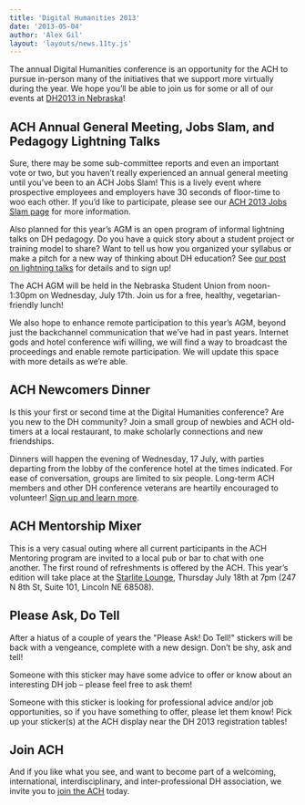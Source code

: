 ```yaml
---
title: 'Digital Humanities 2013'
date: '2013-05-04'
author: 'Alex Gil'
layout: 'layouts/news.11ty.js'
---
```

The annual Digital Humanities conference is an opportunity for the ACH to pursue in-person many of the initiatives that we support more virtually during the year. We hope you’ll be able to join us for some or all of our events at [DH2013 in Nebraska](http://dh2013.unl.edu/)!

## ACH Annual General Meeting, Jobs Slam, and Pedagogy Lightning Talks

Sure, there may be some sub-committee reports and even an important vote or two, but you haven’t really experienced an annual general meeting until you’ve been to an ACH Jobs Slam! This is a lively event where prospective employees and employers have 30 seconds of floor-time to woo each other. If you’d like to participate, please see our [ACH 2013 Jobs Slam page](/news/2013/05/jobs-slam-2013) for more information.

Also planned for this year’s AGM is an open program of informal lightning talks on DH pedagogy. Do you have a quick story about a student project or training model to share? Want to tell us how you organized your syllabus or make a pitch for a new way of thinking about DH education? See [our post on lightning talks](/news/2013/05/lightning-talks-dh2013) for details and to sign up!

The ACH AGM will be held in the Nebraska Student Union from noon-1:30pm on Wednesday, July 17th. Join us for a free, healthy, vegetarian-friendly lunch!

We also hope to enhance remote participation to this year’s AGM, beyond just the backchannel communication that we’ve had in past years. Internet gods and hotel conference wifi willing, we will find a way to broadcast the proceedings and enable remote participation. We will update this space with more details as we’re able.

## ACH Newcomers Dinner

Is this your first or second time at the Digital Humanities conference? Are you new to the DH community? Join a small group of newbies and ACH old-timers at a local restaurant, to make scholarly connections and new friendships.

Dinners will happen the evening of Wednesday, 17 July, with parties departing from the lobby of the conference hotel at the times indicated. For ease of conversation, groups are limited to six people. Long-term ACH members and other DH conference veterans are heartily encouraged to volunteer! [Sign up and learn more](http://goo.gl/IT9Ih).

## ACH Mentorship Mixer

This is a very casual outing where all current participants in the ACH Mentoring program are invited to a local pub or bar to chat with one another. The first round of refreshments is offered by the ACH. This year’s edition will take place at the [Starlite Lounge](http://www.buzzardbillys.com/lincoln/the-starlite-lounge/), Thursday July 18th at 7pm (247 N 8th St, Suite 101, Lincoln NE 68508).

## Please Ask, Do Tell

After a hiatus of a couple of years the "Please Ask! Do Tell!" stickers will be back with a vengeance, complete with a new design. Don’t be shy, ask and tell!

Someone with this sticker may have some advice to offer or know about an interesting DH job – please feel free to ask them!

Someone with this sticker is looking for professional advice and/or job opportunities, so if you have something to offer, please let them know! Pick up your sticker(s) at the ACH display near the DH 2013 registration tables!

## Join ACH

And if you like what you see, and want to become part of a welcoming, international, interdisciplinary, and inter-professional DH association, we invite you to [join the ACH](https://members.ach.org/) today.
